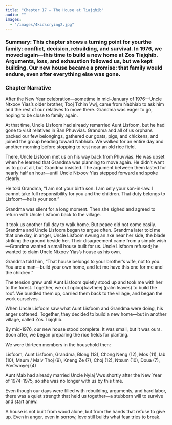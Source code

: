 ```yaml
---
title: "Chapter 17 — The House at Tiajqhib"
audio: ""
images:
  - "/images/4kidscrying2.jpg"
---
```

### Summary: This chapter shows a turning point for yourthe family: conflict, decision, rebuilding, and survival. In 1976, we moved again—this time to build a new home at Zos Tiajqhib. Arguments, loss, and exhaustion followed us, but we kept building. Our new house became a promise: that family would endure, even after everything else was gone.

### Chapter Narrative

After the New Year celebration—sometime in mid-January of 1976—Uncle Ntxoov Yias’s older brother, Tooj Txhim Vwj, came from Nabhiab to ask him and the rest of our relatives to move there. Grandma was eager to go, hoping to be close to family again.

At that time, Uncle Lisfoom had already remarried Aunt Lisfoom, but he had gone to visit relatives in Ban Phuvvias. Grandma and all of us orphans packed our few belongings, gathered our goats, pigs, and chickens, and joined the group heading toward Nabhiab. We walked for an entire day and another morning before stopping to rest near an old rice field.

There, Uncle Lisfoom met us on his way back from Phuvvias. He was upset when he learned that Grandma was planning to move again. He didn’t want us to go at all, but Grandma insisted. The argument between them lasted for nearly half an hour—until Uncle Ntxoov Yias stepped forward and spoke clearly.

He told Grandma, “I am not your birth son. I am only your son-in-law. I cannot take full responsibility for you and the children. That duty belongs to Lisfoom—he is your son.”

Grandma was silent for a long moment. Then she sighed and agreed to return with Uncle Lisfoom back to the village.

It took us another full day to walk home. But peace did not come easily. Grandma and Uncle Lisfoom began to argue often. Grandma later told me that one day, in anger, Uncle Lisfoom swung an axe near her side, the blade striking the ground beside her. Their disagreement came from a simple wish—Grandma wanted a small house built for us. Uncle Lisfoom refused; he wanted to claim Uncle Ntxoov Yias’s house as his own.

Grandma told him, “That house belongs to your brother’s wife, not to you. You are a man—build your own home, and let me have this one for me and the children.”

The tension grew until Aunt Lisfoom quietly stood up and took me with her to the forest. Together, we cut nplooj kavtheej (palm leaves) to build the roof. We bundled them up, carried them back to the village, and began the work ourselves.

When Uncle Lisfoom saw what Aunt Lisfoom and Grandma were doing, his anger softened. Together, they decided to build a new home—but in another village, called Zos Tiajqhib.

By mid-1976, our new house stood complete. It was small, but it was ours. Soon after, we began preparing the rice fields for planting.

We were thirteen members in the household then:

Lisfoom, Aunt Lisfoom, Grandma, Blong (13), Chong Neng (12), Mos (11), Iab (10), Maum / Maiv Thoj (9), Kneng Ze (7), Choj (12), Ntsum (10), Doua (7), Povfwmyej (4)

Aunt Mab had already married Uncle Nyiaj Vws shortly after the New Year of 1974–1975, so she was no longer with us by this time.

Even though our days were filled with rebuilding, arguments, and hard labor, there was a quiet strength that held us together—a stubborn will to survive and start anew.

A house is not built from wood alone, but from the hands that refuse to give up.
Even in anger, even in sorrow, love still builds what fear tries to break.